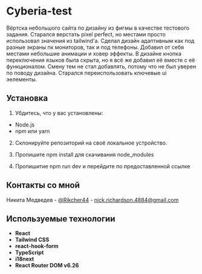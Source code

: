 # Cyberia-test

Вёртска небольшого сайта по дизайну из фигмы в качестве тестового задания. Старался верстать pixel perfect, но местами просто использовал значения из tailwind'а. Сделал дизайн адаптивным как под разные экраны пк мониторов, так и под телефоны. Добавил от себя местами небольшие анимации и ховер эффекты. В дизайне кнопка переключения языков была скрыта, но я всё же добавил её вместе с её функционалом. Смену тем не стал добавлять, потому что не был уверен по поводу дизайна. Старался переиспользовать ключевые ui эелементы. 


## Установка

1. Убдитесь, что у вас установлены:

- Node.js 
- npm или yarn 

2. Склонируйте репозиторий на своё локальное устройство.

3. Пропишите npm install для скачивания node_modules

4. Пропишитие npm run dev и перейдите по предоставленной ссылке

## Контакты со мной

Никита Медведев - [@Rikcher44](https://web.telegram.org/k/#@Rikcher44) - nick.richardson.4884@gmail.com

## Используемые технологии

- **React**
- **Tailwind CSS**
- **react-hook-form**
- **TypeScript**
- **i18next**
- **React Router DOM v6.26**
